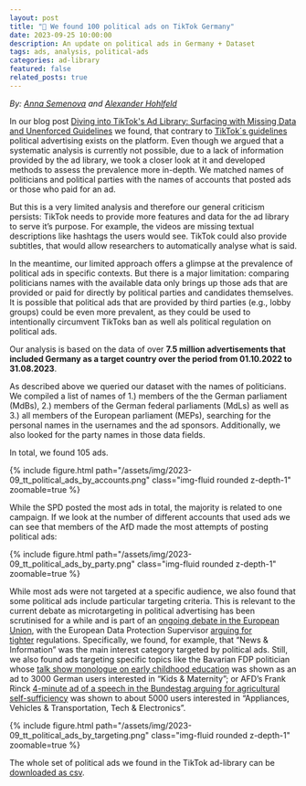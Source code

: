 ```yaml
---
layout: post
title: "🔭 We found 100 political ads on TikTok Germany"
date: 2023-09-25 10:00:00
description: An update on political ads in Germany + Dataset
tags: ads, analysis, political-ads
categories: ad-library
featured: false
related_posts: true
---
```

*By: [Anna Semenova](https://www.stiftung-nv.de/de/person/anna-semenova) and [Alexander Hohlfeld](https://www.stiftung-nv.de/de/person/alexander-hohlfeld)*

In our blog post [Diving into TikTok's Ad Library: Surfacing with Missing Data and Unenforced Guidelines](https://tiktok-audit.com/blog/2023/tiktok_political_ads/) we found, that contrary to [TikTok´s guidelines](https://www.tiktok.com/creators/creator-portal/en-us/community-guidelines-and-safety/tiktoks-stance-on-political-ads/) political advertising exists on the platform. Even though we argued that a systematic analysis is currently not possible, due to a lack of information provided by the ad library, we took a closer look at it and developed methods to assess the prevalence more in-depth. We matched names of politicians and political parties with the names of accounts that posted ads or those who paid for an ad.

But this is a very limited analysis and therefore our general criticism persists: TikTok needs to provide more features and data for the ad library to serve it’s purpose. For example, the videos are missing textual descriptions like hashtags the users would see. TikTok could also provide subtitles, that would allow researchers to automatically analyse what is said.

In the meantime, our limited approach offers a glimpse at the prevalence of political ads in specific contexts. But there is a major limitation: comparing politicians names with the available data only brings up those ads that are provided or paid for directly by political parties and candidates themselves. It is possible that political ads that are provided by third parties (e.g., lobby groups) could be even more prevalent, as they could be used to intentionally circumvent TikToks ban as well als political regulation on political ads.

Our analysis is based on the data of over **7.5 million advertisements that included Germany as a target country over the period from 01.10.2022 to 31.08.2023**.

As described above we queried our dataset with the names of politicians. We compiled a list of names of 1.) members of the the German parliament (MdBs), 2.) members of the German federal parliaments (MdLs) as well as 3.) all members of the European parliament (MEPs), searching for the personal names in the usernames and the ad sponsors. Additionally, we also looked for the party names in those data fields.

In total, we found 105 ads.

{% include figure.html path="/assets/img/2023-09_tt_political_ads_by_accounts.png" class="img-fluid rounded z-depth-1" zoomable=true %} 

While the SPD posted the most ads in total, the majority is related to one campaign. If we look at the number of different accounts that used ads we can see that members of the AfD made the most attempts of posting political ads:

{% include figure.html path="/assets/img/2023-09_tt_political_ads_by_party.png" class="img-fluid rounded z-depth-1" zoomable=true %} 

While most ads were not targeted at a specific audience, we also found that some political ads include particular targeting criteria. This is relevant to the current debate as microtargeting in political advertising has been scrutinised for a while and is part of an [ongoing debate in the European Union](https://oeil.secure.europarl.europa.eu/oeil/popups/ficheprocedure.do?reference=2021/0381(COD)&l=en), with the European Data Protection Supervisor [arguing for tighter](http://arguing/%20for%20tighter/) regulations. Specifically, we found, for example, that “News & Information” was the main interest category targeted by political ads. Still, we also found ads targeting specific topics like the Bavarian FDP politician whose [talk show monologue on early childhood education](https://library.tiktok.com/ads/detail/?ad_id=1765779799994426) was shown as an ad to 3000 German users interested in “Kids & Maternity”; or AFD’s Frank Rinck [4-minute ad of a speech in the Bundestag arguing for agricultural self-sufficiency](https://library.tiktok.com/ads/detail/?ad_id=1755552014103605) was shown to about 5000 users interested in “Appliances, Vehicles & Transportation, Tech & Electronics”.

{% include figure.html path="/assets/img/2023-09_tt_political_ads_by_targeting.png" class="img-fluid rounded z-depth-1" zoomable=true %} 


The whole set of political ads we found in the TikTok ad-library can be [downloaded as csv](/assets/data/2023-09_political_ads.csv).